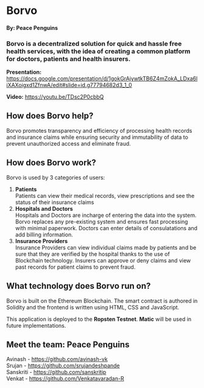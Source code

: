 # Borvo
#### By: Peace Penguins

### Borvo is a decentralized solution for quick and hassle free health services, with the idea of creating a common platform for doctors, patients and health insurers.

**Presentation:** https://docs.google.com/presentation/d/1gokGrAjywtkTB6Z4mZokA_LDxa6liXAXoigxd1ZfnwA/edit#slide=id.g77794682d3_1_0

**Video:** https://youtu.be/TDsc2P0cbbQ

## How does Borvo help?
Borvo promotes transparency and efficiency of processing health records and insurance claims while ensuring security and immutability of data to prevent unauthorized access and eliminate fraud.

## How does Borvo work?
Borvo is used by 3 categories of users:
1. **Patients**  
Patients can view their medical records, view prescriptions and see the status of their insurance claims
2. **Hospitals and Doctors**  
Hospitals and Doctors are incharge of entering the data into the system. Borvo replaces any pre-existing system and ensures fast processing with minimal paperwork. Doctors can enter details of consulatations and add billing information.
3. **Insurance Providers**  
Insurance Providers can view individual claims made by patients and be sure that they are verified by the hospital thanks to the use of Blockchain technology. Insurers can approve or deny claims and view past records for patient claims to prevent fraud.

## What technology does Borvo run on?
Borvo is built on the Ethereum Blockchain. The smart contract is authored in Solidity and the frontend is written using HTML, CSS and JavaScript.

This application is deployed to the **Ropsten Testnet**. **Matic** will be used in future implementations.

## Meet the team: **Peace Penguins**
Avinash - https://github.com/avinash-vk  
Srujan - https://github.com/srujandeshpande  
Sanskriti - https://github.com/sanskritip  
Venkat - https://github.com/Venkatavaradan-R  
